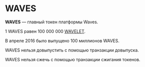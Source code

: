 # WAVES

**WAVES** — главный токен платформы Waves.

1 WAVES равен 100 000 000 [WAVELET](/blockchain/token/wavelet.md).

В апреле 2016 было выпущено 100 миллионов WAVES.

WAVES нельзя довыпустить с помощью транзакции довыпуска.

WAVES нельзя сжечь с помощью транзакции сжигания токенов.